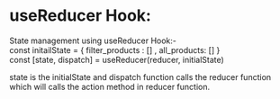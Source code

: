 # useReducer Hook:
State management using useReducer Hook:-<br/>
const initailState = { filter_products : [] , all_products: [] }<br/>
const [state, dispatch] = useReducer(reducer, initialState)<br/>

state is the initialState and dispatch function calls the reducer function which will calls the action method in reducer function.
